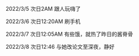 2022/3/5 次日2AM 跟人玩嗨了

2022/3/6 次日12:20AM 刷手机

2022/3/7 次日12:05AM 有些饿，就热了昨日的酱脊骨

2022/3/8 次日12:46 与她改论文至深夜，静好

